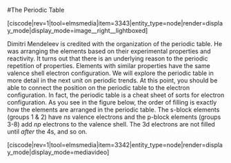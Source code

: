 <div style="float:right;margin:auto"><ebook-button title="Periodic Table" link="https://genchem.science.psu.edu/03-4-periodic-table"></ebook-button></div>

#The Periodic Table

[ciscode|rev=1|tool=elmsmedia|item=3343|entity_type=node|render=display_mode|display_mode=image__right__lightboxed]

Dimitri Mendeleev is credited with the organization of the periodic table.  He was arranging the elements based on their experimental properties and reactivity.  It turns out that there is an underlying reason to the periodic repetition of properties.  Elements with similar properties have the same valence shell electron configuration.  We will explore the periodic table in more detail in the next unit on periodic trends.  At this point, you should be able to connect the position on the periodic table to the electron configuration.  In fact, the periodic table is a cheat sheet of sorts for electron configuration.  As you see in the figure below, the order of filling is exactly how the elements are arranged in the periodic table.  The s-block elements (groups 1 & 2) have _ns_ valence electrons and the p-block elements (groups 3-8) add _np_ electrons to the valence shell.  The 3d electrons are not filled until _after_ the 4s, and so on.


[ciscode|rev=1|tool=elmsmedia|item=3342|entity_type=node|render=display_mode|display_mode=mediavideo]
